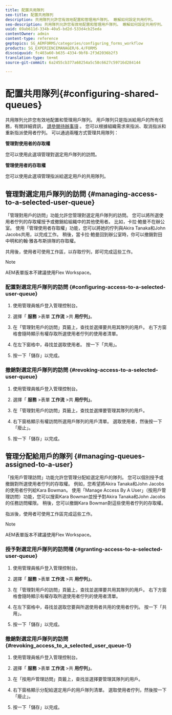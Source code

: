```yaml
---
title: 配置共用隊列
seo-title: 配置共用隊列
description: 共用隊列允許您有效地配置和管理用戶隊列。 瞭解如何設定共用佇列。
seo-description: 共用隊列允許您有效地配置和管理用戶隊列。 瞭解如何設定共用佇列。
uuid: 69ab611d-334b-40a5-bd2d-533d4cb25eda
contentOwner: admin
content-type: reference
geptopics: SG_AEMFORMS/categories/configuring_forms_workflow
products: SG_EXPERIENCEMANAGER/6.4/FORMS
discoiquuid: fc403a60-b635-4334-9bf8-2f3d2036b2f3
translation-type: tm+mt
source-git-commit: 6a2455cb377a68254a5c58c6627c59716d284144

---
```



# 配置共用隊列{#configuring-shared-queues}

共用隊列允許您有效地配置和管理用戶隊列。 用戶隊列只是指派給用戶的所有任務，有關詳細資訊， [請參閱待辦事項](https://help.adobe.com/en_US/livecycle/11.0/WorkspaceHelp/WS92d06802c76abadb-2b6ab502126beb6ba2f-7ffc.2.html) 。 您可以根據組織需求來指派、取消指派和重新指派使用者佇列。 可以通過兩種方式管理共用隊列：

**管理對使用者的存取權**

您可以使用此選項管理對選定用戶隊列的訪問。

**管理使用者的存取權**

您可以使用此選項管理指派給選定用戶的共用隊列。

## 管理對選定用戶隊列的訪問 {#managing-access-to-a-selected-user-queue}

「管理對用戶的訪問」功能允許您管理對選定用戶隊列的訪問。 您可以將所選使用者佇列的存取權授予或撤銷給組織中的其他使用者。 比如，卡拉·鮑曼不在辦公室。 使用「管理使用者存取權」功能，您可以將她的佇列與Akira Tanaka和John Jacobs共用，以完成工作。 稍後，當卡拉·鮑曼回到辦公室時，你可以撤銷對田中明和約翰·雅各布斯排隊的存取權。

共用後，使用者可使用工作區，以存取佇列，即可完成這些工作。

>[!NOTE]
>
>AEM表單版本不建議使用Flex Workspace。

### 配置對選定用戶隊列的訪問 {#configuring-access-to-a-selected-user-queue}

1. 使用管理員帳戶登入管理控制台。
1. 選擇「 **服務** >表單 **工作流** >共 **用佇列」**。

1. 在「管理對用戶的訪問」頁籤上，查找並選擇要共用其隊列的用戶。 右下方窗格會隨時顯示有權存取所選使用者佇列的使用者清單。
1. 在左下窗格中，尋找並選取使用者。 按一下「共用」。
1. 按一下「儲存」以完成。

### 撤銷對選定用戶隊列的訪問 {#revoking-access-to-a-selected-user-queue}

1. 使用管理員帳戶登入管理控制台。
1. 選擇「 **服務** >表單 **工作流** >共 **用佇列」**。

1. 在「管理對用戶的訪問」頁籤上，查找並選擇要管理其隊列的用戶。
1. 右下窗格顯示有權訪問所選用戶隊列的用戶清單。 選取使用者，然後按一下「廢止」。
1. 按一下「儲存」以完成。

## 管理分配給用戶的隊列 {#managing-queues-assigned-to-a-user}

「按用戶管理訪問」功能允許您管理分配給選定用戶的隊列。 您可以個別授予或撤銷對所選使用者佇列的存取權。 例如，您希望將Akira Tanaka和John Jacobs的使用者佇列給Kara Bowman。 使用「Manage Access By A User」（按用戶管理訪問）功能，您可以搜索Kara Bowman並授予對Akira Tanaka和John Jacobs的任務訪問權限。 稍後，您可以撤銷Kara Bowman對這些使用者佇列的存取權。

指派後，使用者可使用工作區完成這些工作。

>[!NOTE]
>
>AEM表單版本不建議使用Flex Workspace。

### 授予對選定用戶隊列的訪問權 {#granting-access-to-a-selected-user-queue}

1. 使用管理員帳戶登入管理控制台。
1. 選擇「 **服務** >表單 **工作流** >共 **用佇列」**。

1. 在「管理對用戶的訪問」頁籤上，查找並選擇要共用其隊列的用戶。 右下方窗格會隨時顯示有權存取所選使用者佇列的使用者清單。
1. 在左下窗格中，尋找並選取您要與所選使用者共用的使用者佇列。 按一下「共用」。
1. 按一下「儲存」以完成。

### 撤銷對選定用戶隊列的訪問 {#revoking_access_to_a_selected_user_queue-1}

1. 使用管理員帳戶登入管理控制台。
1. 選擇「 **服務** >表單 **工作流** >共 **用佇列」**。

1. 在「按用戶管理訪問」頁籤上，查找並選擇要管理其隊列的用戶。
1. 右下窗格顯示分配給選定用戶的用戶隊列清單。 選取使用者佇列，然後按一下「廢止」。
1. 按一下「儲存」以完成。

